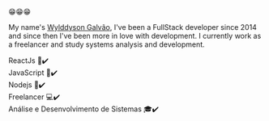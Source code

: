:grin::grin::grin:

My name's <a href="https://www.linkedin.com/in/jos%C3%A9-wylddyson-galv%C3%A3o-3b6365132/">Wylddyson Galvão</a>, I've been a FullStack developer since 2014 and since then I've been more in love with development.
I currently work as a freelancer and study systems analysis and development.

ReactJs :rocket::heavy_check_mark:
<br>
JavaScript :rocket::heavy_check_mark:
<br>
Nodejs :rocket::heavy_check_mark:
<br>
Freelancer :computer::heavy_check_mark:
<br>
Análise e Desenvolvimento de Sistemas :mortar_board::heavy_check_mark:
<br>
<!--
**wylddysongalvao/wylddysongalvao** is a ✨ _special_ ✨ repository because its `README.md` (this file) appears on your GitHub profile.

Here are some ideas to get you started:

- 🔭 I’m currently working on ...
- 🌱 I’m currently learning ...
- 👯 I’m looking to collaborate on ...
- 🤔 I’m looking for help with ...
- 💬 Ask me about ...
- 📫 How to reach me: ...
- 😄 Pronouns: ...
- ⚡ Fun fact: ...
-->
